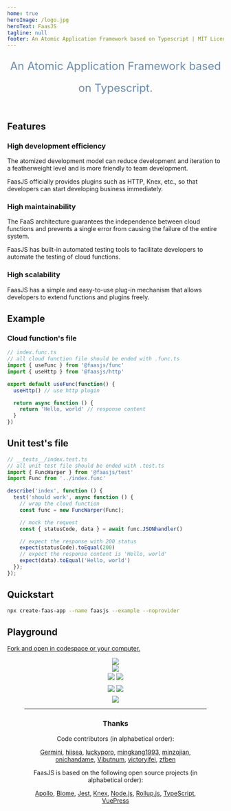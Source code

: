 ```yaml
---
home: true
heroImage: /logo.jpg
heroText: FaasJS
tagline: null
footer: An Atomic Application Framework based on Typescript | MIT Licensed | Copyright © 2019-2023 Zhu Feng
---
```


<div style="width:100%;text-align:center;font-size:1.6rem;line-height:2;color:#6a8bad;margin-bottom:2em">An Atomic Application Framework based on Typescript.</div>

## Features

### High development efficiency

The atomized development model can reduce development and iteration to a featherweight level and is more friendly to team development.

FaasJS officially provides plugins such as HTTP, Knex, etc., so that developers can start developing business immediately.

### High maintainability

The FaaS architecture guarantees the independence between cloud functions and prevents a single error from causing the failure of the entire system.

FaasJS has built-in automated testing tools to facilitate developers to automate the testing of cloud functions.

### High scalability

FaasJS has a simple and easy-to-use plug-in mechanism that allows developers to extend functions and plugins freely.

## Example

### Cloud function's file

```ts
// index.func.ts
// all cloud function file should be ended with .func.ts
import { useFunc } from '@faasjs/func'
import { useHttp } from '@faasjs/http'

export default useFunc(function() {
  useHttp() // use http plugin

  return async function () {
    return 'Hello, world' // response content
  }
})
```

## Unit test's file

```ts
// __tests__/index.test.ts
// all unit test file should be ended with .test.ts
import { FuncWarper } from '@faasjs/test'
import Func from '../index.func'

describe('index', function () {
  test('should work', async function () {
    // wrap the cloud function
    const func = new FuncWarper(Func);

    // mock the request
    const { statusCode, data } = await func.JSONhandler()

    // expect the response with 200 status
    expect(statusCode).toEqual(200)
    // expect the response content is 'Hello, world'
    expect(data).toEqual('Hello, world')
  });
});
```

## Quickstart

```bash
npx create-faas-app --name faasjs --example --noprovider
```

## Playground

[Fork and open in codespace or your computer.](https://github.com/faasjs/starter)

<div style="padding:0 2.5rem;text-align:center">
  <div class="features">
    <div style="flex-grow:1;line-height:2">
      <a href="https://github.com/faasjs/faasjs/blob/main/packages/faasjs/LICENSE"><img src="https://img.shields.io/npm/l/faasjs.svg"></a>
      <br>
      <a href="https://www.npmjs.com/package/faasjs"><img src="https://img.shields.io/npm/v/faasjs/beta.svg"></a>
      <br>
      <a href="https://github.com/faasjs/faasjs/actions/workflows/unit.yml"><img src="https://github.com/faasjs/faasjs/actions/workflows/unit.yml/badge.svg"></a>
      <a href="https://github.com/faasjs/faasjs/actions/workflows/lint.yml"><img src="https://github.com/faasjs/faasjs/actions/workflows/lint.yml/badge.svg"></a>
      <br>
      <a href="https://codecov.io/gh/faasjs/faasjs"><img src="https://img.shields.io/codecov/c/github/faasjs/faasjs.svg"></a>
      <a href="https://github.com/faasjs/faasjs"><img src="https://badgen.net/github/commits/faasjs/faasjs"></a>
      <br>
      <a href="https://github.com/faasjs/faasjs"><img src="https://badgen.net/github/last-commit/faasjs/faasjs"></a>
    </div>
  </div>
  <hr style="clear:both">
  <div style="margin-bottom:2em">
    <h3>Thanks</h3>
    <p>Code contributors (in alphabetical order):</p>
    <a href="https://github.com/Germiniku" target="_blank">Germini</a>,
    <a href="https://github.com/hiisea" target="_blank">hiisea</a>,
    <a href="https://github.com/luckyporo" target="_blank">luckyporo</a>,
    <a href="https://github.com/mingkang1993" target="_blank">mingkang1993</a>,
    <a href="https://github.com/minzojian" target="_blank">minzojian</a>,
    <a href="https://github.com/onichandame" target="_blank">onichandame</a>,
    <a href="https://github.com/Vibutnum" target="_blank">Vibutnum</a>,
    <a href="https://github.com/victoryifei" target="_blank">victoryifei</a>,
    <a href="https://github.com/zfben" target="_blank">zfben</a>
    <p>FaasJS is based on the following open source projects (in alphabetical order):</p>
    <a href="https://www.apollographql.com/" target="_blank">Apollo</a>,
    <a href="https://biomejs.dev/" target="_blank">Biome</a>,
    <a href="https://jestjs.io/" target="_blank">Jest</a>,
    <a href="https://knexjs.org/" target="_blank">Knex</a>,
    <a href="https://nodejs.org/" target="_blank">Node.js</a>,
    <a href="https://rollupjs.org/" target="_blank">Rollup.js</a>,
    <a href="https://www.typescriptlang.org/" target="_blank">TypeScript</a>,
    <a href="https://vuepress.vuejs.org/" target="_blank">VuePress</a>
  </div>
</div>
